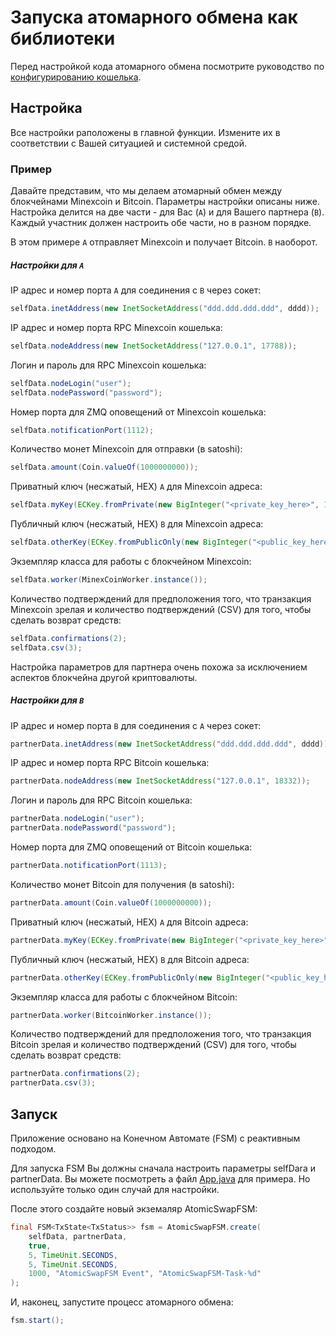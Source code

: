 # Запуска атомарного обмена как библиотеки

Перед настройкой кода атомарного обмена посмотрите руководство по [конфигурированию кошелька](Node-conf.md).

## Настройка

Все настройки раположены в главной функции. Измените их в соответствии с Вашей ситуацией и системной средой.

### Пример

Давайте представим, что мы делаем атомарный обмен между блокчейнами Minexcoin и Bitcoin. Параметры настройки описаны ниже. Настройка делится на две части - для Вас (`A`) и для Вашего партнера (`B`). Каждый участник должен настроить обе части, но в разном порядке.

В этом примере `A` отправляет Minexcoin и получает Bitcoin. `B` наоборот.

##### Настройки для `A`
IP адрес и номер порта `A` для соединения с `B` через сокет:
```java
selfData.inetAddress(new InetSocketAddress("ddd.ddd.ddd.ddd", dddd));
```

IP адрес и номер порта RPC Minexcoin кошелька:
```java
selfData.nodeAddress(new InetSocketAddress("127.0.0.1", 17788));
```

Логин и пароль для RPC Minexcoin кошелька:
```java
selfData.nodeLogin("user");
selfData.nodePassword("password");
```

Номер порта для ZMQ оповещений от Minexcoin кошелька:
```java
selfData.notificationPort(1112);
```

Количество монет Minexcoin для отправки (в satoshi):
```java
selfData.amount(Coin.valueOf(1000000000));
```

Приватный ключ (несжатый, HEX) `A` для Minexcoin адреса:
```java
selfData.myKey(ECKey.fromPrivate(new BigInteger("<private_key_here>", 16), false));
```

Публичный ключ (несжатый, HEX) `B` для Minexcoin адреса:
```java
selfData.otherKey(ECKey.fromPublicOnly(new BigInteger("<public_key_here>", 16).toByteArray()));
```

Экземпляр класса для работы с блокчейном Minexcoin:
```java
selfData.worker(MinexCoinWorker.instance());
```

Количество подтверждений для предположения того, что транзакция Minexcoin зрелая и количество подтверждений (CSV) для того, чтобы сделать возврат средств:
```java
selfData.confirmations(2);
selfData.csv(3);
```

Настройка параметров для партнера очень похожа за исключением аспектов блокчейна другой криптовалюты.

##### Настройки для `B`

IP адрес и номер порта `B` для соединения с `A` через сокет:
```java
partnerData.inetAddress(new InetSocketAddress("ddd.ddd.ddd.ddd", dddd));
```

IP адрес и номер порта RPC Bitcoin кошелька:
```java
partnerData.nodeAddress(new InetSocketAddress("127.0.0.1", 18332));
```

Логин и пароль для RPC Bitcoin кошелька:
```java
partnerData.nodeLogin("user");
partnerData.nodePassword("password");
```

Номер порта для ZMQ оповещений от Bitcoin кошелька:
```java
partnerData.notificationPort(1113);
```

Количество монет Bitcoin для получения (в satoshi):
```java
partnerData.amount(Coin.valueOf(1000000000));
```

Приватный ключ (несжатый, HEX) `A` для Bitcoin адреса:
```java
partnerData.myKey(ECKey.fromPrivate(new BigInteger("<private_key_here>", 16), false));
```

Публичный ключ (несжатый, HEX) `B` для Bitcoin адреса:
```java
partnerData.otherKey(ECKey.fromPublicOnly(new BigInteger("<public_key_here>", 16).toByteArray()));
```

Экземпляр класса для работы с блокчейном Bitcoin:
```java
partnerData.worker(BitcoinWorker.instance());
```

Количество подтверждений для предположения того, что транзакция Bitcoin зрелая и количество подтверждений (CSV) для того, чтобы сделать возврат средств:
```java
partnerData.confirmations(2);
partnerData.csv(3);
```

## Запуск

Приложение основано на Конечном Автомате (FSM) с реактивным подходом.

Для запуска FSM Вы должны сначала настроить параметры selfDara и partnerData. Вы можете посмотреть а файл [App.java](https://github.com/minexcoin/atomicswap/blob/master/src/main/java/com/minexcoin/atomic_swap/App.java) для примера. Но используйте только один случай для настройки.

После этого создайте новый экземаляр AtomicSwapFSM:
```java
final FSM<TxState<TxStatus>> fsm = AtomicSwapFSM.create(
	selfData, partnerData,
	true,
	5, TimeUnit.SECONDS,
	5, TimeUnit.SECONDS,
	1000, "AtomicSwapFSM Event", "AtomicSwapFSM-Task-%d"
);
```

И, наконец, запустите процесс атомарного обмена:
```java
fsm.start();
```
